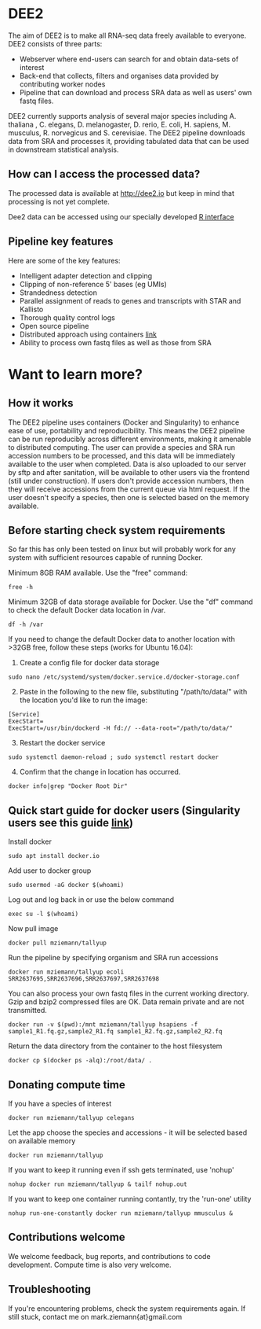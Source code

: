 # DEE2
The aim of DEE2 is to make all RNA-seq data freely available to everyone. DEE2 consists of three parts:
* Webserver where end-users can search for and obtain data-sets of interest 
* Back-end that collects, filters and organises data provided by contributing worker nodes
* Pipeline that can download and process SRA data as well as users' own fastq files.

DEE2 currently supports analysis of several major species including A. thaliana , C. elegans, D. melanogaster, D. rerio, E. coli, H. sapiens, M. musculus, R. norvegicus and S. cerevisiae. The DEE2 pipeline downloads data from SRA and processes it, providing tabulated data that can be used in downstream statistical analysis.

## How can I access the processed data?
The processed data is available at http://dee2.io but keep in mind that processing is not yet complete. 

Dee2 data can be accessed using our specially developed [R interface](../master/AccessDEEfromR.md)

## Pipeline key features
Here are some of the key features:
 * Intelligent adapter detection and clipping
 * Clipping of non-reference 5' bases (eg UMIs)
 * Strandedness detection
 * Parallel assignment of reads to genes and transcripts with STAR and Kallisto
 * Thorough quality control logs
 * Open source pipeline
 * Distributed approach using containers [link](https://hub.docker.com/r/mziemann/tallyup/)
 * Ability to process own fastq files as well as those from SRA

# Want to learn more?
## How it works
The DEE2 pipeline uses containers (Docker and Singularity) to enhance ease of use, portability and reproducibility. This means the DEE2 pipeline can be run reproducibly across different environments, making it amenable to distributed computing. The user can provide a species and SRA run accession numbers to be processed, and this data will be immediately available to the user when completed. Data is also uploaded to our server by sftp and after sanitation, will be available to other users via the frontend (still under construction). If users don't provide accession numbers, then they will receive accessions from the current queue via html request. If the user doesn't specify a species, then one is selected based on the memory available. 

## Before starting check system requirements
So far this has only been tested on linux but will probably work for any system with sufficient resources capable of running Docker.

Minimum 8GB RAM available. Use the "free" command:

`free -h`

Minimum 32GB of data storage available for Docker. Use the "df" command to check the default Docker data location in /var.

`df -h /var`

If you need to change the default Docker data to another location with >32GB free, follow these steps (works for Ubuntu 16.04): 

1) Create a config file for docker data storage

`sudo nano /etc/systemd/system/docker.service.d/docker-storage.conf`

2) Paste in the following to the new file, substituting "/path/to/data/" with the location you'd like to run the image:

```
[Service]
ExecStart=
ExecStart=/usr/bin/dockerd -H fd:// --data-root="/path/to/data/"
```
3) Restart the docker service

`sudo systemctl daemon-reload ; sudo systemctl restart docker`

4) Confirm that the change in location has occurred.

`docker info|grep "Docker Root Dir"`

## Quick start guide for docker users (Singularity users see this guide [link](https://github.com/markziemann/dee2/blob/master/notes/singularity_walkthrough.md))
Install docker

`sudo apt install docker.io`

Add user to docker group

`sudo usermod -aG docker $(whoami)`

Log out and log back in or use the below command

`exec su -l $(whoami)`

Now pull image

`docker pull mziemann/tallyup`

Run the pipeline by specifying organism and SRA run accessions

`docker run mziemann/tallyup ecoli SRR2637695,SRR2637696,SRR2637697,SRR2637698`

You can also process your own fastq files in the current working directory. Gzip and bzip2 compressed files are OK. Data remain private and are not transmitted.

`docker run -v $(pwd):/mnt mziemann/tallyup hsapiens -f sample1_R1.fq.gz,sample2_R1.fq sample1_R2.fq.gz,sample2_R2.fq`

Return the data directory from the container to the host filesystem

`docker cp $(docker ps -alq):/root/data/ .`

## Donating compute time
If you have a species of interest

`docker run mziemann/tallyup celegans`

Let the app choose the species and accessions - it will be selected based on available memory

`docker run mziemann/tallyup`

If you want to keep it running even if ssh gets terminated, use 'nohup'

`nohup docker run mziemann/tallyup & tailf nohup.out`

If you want to keep one container running contantly, try the 'run-one' utility

`nohup run-one-constantly docker run mziemann/tallyup mmusculus &`

## Contributions welcome
We welcome feedback, bug reports, and contributions to code development. Compute time is also very welcome.

## Troubleshooting
If you're encountering problems, check the system requirements again. If still stuck, contact me on mark.ziemann{at}gmail.com
